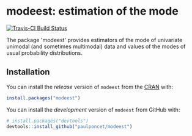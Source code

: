 # modeest: estimation of the mode

[![Travis-CI Build Status](https://travis-ci.org/paulponcet/modeest.svg?branch=master)](https://travis-ci.org/paulponcet/modeest) 

The package 'modeest' provides estimators of the mode of univariate unimodal 
(and sometimes multimodal) data and values of the modes of usual probability 
distributions. 


## Installation

You can install the *release* version of `modeest` from the [CRAN](http://cran.r-project.org/web/packages/modeest/) with: 

```R
install.packages("modeest")
```

You can install the *development* version of `modeest` from GitHub with:

```R
# install.packages("devtools")
devtools::install_github("paulponcet/modeest")
```
